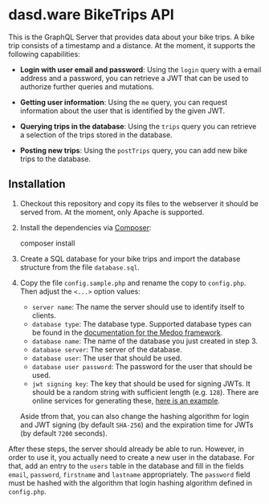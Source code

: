 # dasd.ware BikeTrips API

This is the GraphQL Server that provides data about your bike trips. A bike trip consists of a timestamp and a distance. At the moment, it supports the following capabilities:

- **Login with user email and password**: Using the `login` query with a email address and a password, you can retrieve a JWT that can be used to authorize further queries and mutations.

- **Getting user information**: Using the `me` query, you can request information about the user that is identified by the given JWT.

- **Querying trips in the database**: Using the `trips` query you can retrieve a selection of the trips stored in the database.

- **Posting new trips**: Using the `postTrips` query, you can add new bike trips to the database.

## Installation

1. Checkout this repository and copy its files to the webserver it should be served from. At the moment, only Apache is supported.

2. Install the dependencies via [Composer](https://getcomposer.org/):

   composer install

3. Create a SQL database for your bike trips and import the database structure from the file `database.sql`.

4. Copy the file `config.sample.php` and rename the copy to `config.php`. Then adjust the `<...>` option values:

   - `server name`: The name the server should use to identify itself to clients.
   - `database type`: The database type. Supported database types can be found in the [documentation for the Medoo framework](https://medoo.in/api/new).
   - `database name`: The name of the database you just created in step 3.
   - `database server`: The server of the database.
   - `database user`: The user that should be used.
   - `database user password`: The password for the user that should be used.
   - `jwt signing key`: The key that should be used for signing JWTs. It should be a random string with sufficient length (e.g. `128`). There are online services for generating these, [here is an example](http://www.unit-conversion.info/texttools/random-string-generator/).

   Aside tfrom that, you can also change the hashing algorithm for login and JWT signing (by default `SHA-256`) and the expiration time for JWTs (by default `7200` seconds).

After these steps, the server should already be able to run. However, in order to use it, you actually need to create a new user in the database. For that, add an entry to the `users` table in the database and fill in the fields `email`, `password`, `firstname` and `lastname` appropriately. The `password` field must be hashed with the algorithm that login hashing algorithm defined in `config.php`.
